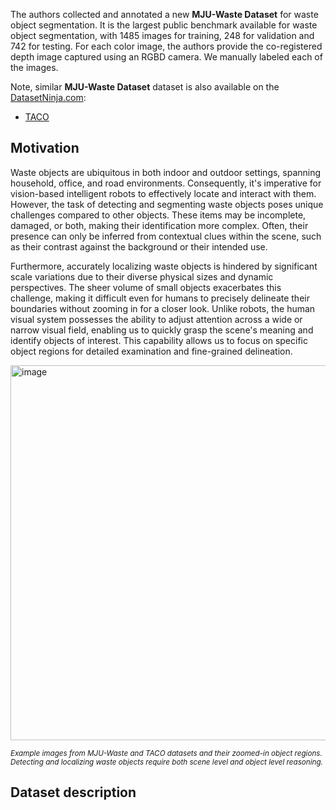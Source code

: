 The authors collected and annotated a new **MJU-Waste Dataset** for waste object segmentation. It is the largest public benchmark available for waste object segmentation, with 1485 images for training, 248 for validation and 742 for testing. For each color image, the authors provide the co-registered depth image captured using an RGBD camera. We manually labeled each of the images. 

Note, similar **MJU-Waste Dataset** dataset is also available on the [DatasetNinja.com](https://datasetninja.com/):

- [TACO](https://datasetninja.com/taco)

## Motivation

Waste objects are ubiquitous in both indoor and outdoor settings, spanning household, office, and road environments. Consequently, it's imperative for vision-based intelligent robots to effectively locate and interact with them. However, the task of detecting and segmenting waste objects poses unique challenges compared to other objects. These items may be incomplete, damaged, or both, making their identification more complex. Often, their presence can only be inferred from contextual clues within the scene, such as their contrast against the background or their intended use.

Furthermore, accurately localizing waste objects is hindered by significant scale variations due to their diverse physical sizes and dynamic perspectives. The sheer volume of small objects exacerbates this challenge, making it difficult even for humans to precisely delineate their boundaries without zooming in for a closer look. Unlike robots, the human visual system possesses the ability to adjust attention across a wide or narrow visual field, enabling us to quickly grasp the scene's meaning and identify objects of interest. This capability allows us to focus on specific object regions for detailed examination and fine-grained delineation.

<img src="https://github.com/dataset-ninja/mju-waste/assets/120389559/812e271a-9db5-42b3-a0a3-3c5068795cb2" alt="image" width="600">

<span style="font-size: smaller; font-style: italic;">Example images from MJU-Waste and TACO datasets and their zoomed-in object regions. Detecting and localizing waste objects require both scene level and object level reasoning.</span>

## Dataset description



